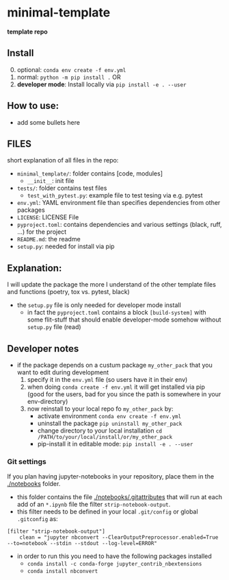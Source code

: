 # minimal-template 

**template repo**

## Install
0. optional: `conda env create -f env.yml`
1. normal: `python -m pip install .`
OR
1. **developer mode**: Install locally via `pip install -e . --user`

## How to use:
* add some bullets here 

## FILES
short explanation of all files in the repo:

* `minimal_template/`: folder contains [code, modules]
    * `__init__`: init file
* `tests/`: folder contains test files 
    * `test_with_pytest.py`: example file to test tesing via e.g. pytest
* `env.yml`: YAML environment file than specifies dependencies from other packages
* `LICENSE`: LICENSE File
* `pyproject.toml`: contains dependencies and various settings (black, ruff, ...) for the project
* `README.md`: the readme
* `setup.py`: needed for install via pip


## Explanation:
I will update the package the more I understand of the other template files and functions (poetry, tox vs. pytest, black)

* the `setup.py` file is only needed for developer mode install
    * in fact the `pyproject.toml` contains a block `[build-system]` with some flit-stuff that should enable developer-mode somehow without `setup.py` file (read)

## Developer notes

* if the package depends on a custum package `my_other_pack` that you want to edit during development
    1. specify it in the `env.yml` file (so users have it in their env)
    2. when doing `conda create -f env.yml` it will get installed via pip  (good for the users, bad for you since the path is somewhere in your env-directory)
    3. now reinstall to your local repo fo `my_other_pack` by:
        * activate environment `conda env create -f env.yml`
        * uninstall the package `pip uninstall my_other_pack`
        * change directory to your local installation `cd /PATH/to/your/local/install/or/my_other_pack`
        * pip-install it in editable mode: `pip install -e . --user`

### Git settings
If you plan having jupyter-notebooks in your repository, place them in the [./notebooks](./notebooks) folder.
* this folder contains the file [./notebooks/.gitattributes](./notebooks/.gitattributes) that will run at each add of an `*.ipynb` file the filter `strip-notebook-output`.
* this filter needs to be defined in your local `.git/config` or global `.gitconfig` as:
```
[filter "strip-notebook-output"]
    clean = "jupyter nbconvert --ClearOutputPreprocessor.enabled=True --to=notebook --stdin --stdout --log-level=ERROR"
```
* in order to run this you need to have the following packages installed
    * `conda install -c conda-forge jupyter_contrib_nbextensions`
    * `conda install nbconvert`

